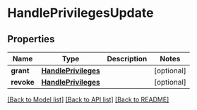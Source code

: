 # HandlePrivilegesUpdate

## Properties
Name | Type | Description | Notes
------------ | ------------- | ------------- | -------------
**grant** | [**HandlePrivileges**](HandlePrivileges.md) |  | [optional] 
**revoke** | [**HandlePrivileges**](HandlePrivileges.md) |  | [optional] 

[[Back to Model list]](../README.md#documentation-for-models) [[Back to API list]](../README.md#documentation-for-api-endpoints) [[Back to README]](../README.md)

